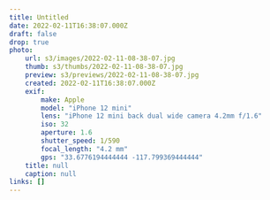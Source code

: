 ```yaml
---
title: Untitled
date: 2022-02-11T16:38:07.000Z
draft: false
drop: true
photo:
    url: s3/images/2022-02-11-08-38-07.jpg
    thumb: s3/thumbs/2022-02-11-08-38-07.jpg
    preview: s3/previews/2022-02-11-08-38-07.jpg
    created: 2022-02-11T16:38:07.000Z
    exif:
        make: Apple
        model: "iPhone 12 mini"
        lens: "iPhone 12 mini back dual wide camera 4.2mm f/1.6"
        iso: 32
        aperture: 1.6
        shutter_speed: 1/590
        focal_length: "4.2 mm"
        gps: "33.6776194444444 -117.799369444444"
    title: null
    caption: null
links: []
---
```

